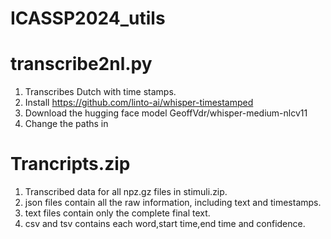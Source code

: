 # ICASSP2024_utils


# transcribe2nl.py
1. Transcribes Dutch with time stamps.
2. Install https://github.com/linto-ai/whisper-timestamped 
3. Download the hugging face model GeoffVdr/whisper-medium-nlcv11
4. Change the paths in 

# Trancripts.zip
1. Transcribed data for all npz.gz files in stimuli.zip.
2. json files contain all the raw information, including text and timestamps.
3. text files contain only the complete final text.
4. csv and tsv contains each word,start time,end time and confidence.
